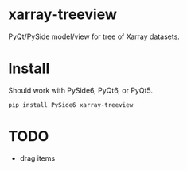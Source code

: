# xarray-treeview
PyQt/PySide model/view for tree of Xarray datasets.

# Install
Should work with PySide6, PyQt6, or PyQt5.
```shell
pip install PySide6 xarray-treeview
```

# TODO
- drag items
